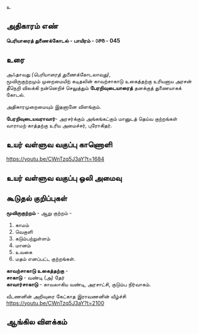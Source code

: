 உ


## அதிகாரம் எண்

**பெரியாரைத் துணைக்கோடல் - பாயிரம் - ௦௪௫ - 045**

## உரை

அஃதாவது _(பெரியாரைத் துணைக்கோடலாவது)_,  
மூவிருகுற்றமும் முறைமையிற் கடிதலின் காவற்சாகாடு உகைத்தற்கு உரியனாய அரசன்  
தீநெறி விலக்கி நன்னெறிச் செலுத்தும் **பேரறிவுடையாரைத்** தனக்குத் துணையாகக் கோடல்.  

அதிகாரமுறைமையும் இதனானே விளங்கும்.  

**பேரறிவுடையவராவார்**- அரசர்க்கும் அங்கங்கட்கும் மானுடத் தெய்வ குற்றங்கள் வாராமற் காத்தற்கு உரிய அமைச்சர், புரோகிதர்.

## உயர் வள்ளுவ வகுப்பு காணொளி

https://youtu.be/CWnTzq5J3aY?t=1684

## உயர் வள்ளுவ வகுப்பு ஒலி அமைவு 


## கூடுதல் குறிப்புகள்

**மூவிருகுற்றம்** - ஆறு குற்றம் -   
1. காமம்  
2. வெகுளி  
3. கடும்பற்றுள்ளம்  
4. மானம்  
5. உவகை  
6. மதம்  எனப்பட்ட குற்றங்கள்.  

**காவற்சாகாடு உகைத்தற்கு** -   
**சாகாடு** - வண்டி (அ) தேர்   
**காவார்சாகாடு** - காவலாகிய வண்டி, அரசாட்சி, குடும்ப நிர்வாகம்.  

வீடணனின் அறிவுரை கேட்காத இராவணனின் வீழ்ச்சி  
https://youtu.be/CWnTzq5J3aY?t=2100

## ஆங்கில விளக்கம்

